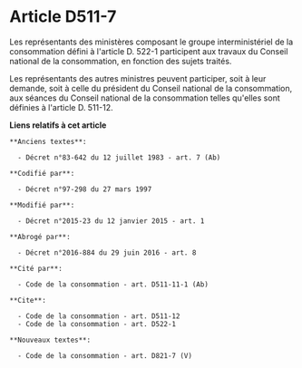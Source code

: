 # Article D511-7

Les représentants des ministères composant le groupe interministériel de la consommation défini à l'article D. 522-1
participent aux travaux du Conseil national de la consommation, en fonction des sujets traités. 

Les représentants des autres ministres peuvent participer, soit à leur demande, soit à celle du président du Conseil national
de la consommation, aux séances du Conseil national de la consommation telles qu'elles sont définies à l'article D. 511-12.

**Liens relatifs à cet article**

	**Anciens textes**:

	  - Décret n°83-642 du 12 juillet 1983 - art. 7 (Ab)

	**Codifié par**:

	  - Décret n°97-298 du 27 mars 1997

	**Modifié par**:

	  - Décret n°2015-23 du 12 janvier 2015 - art. 1

	**Abrogé par**:

	  - Décret n°2016-884 du 29 juin 2016 - art. 8

	**Cité par**:

	  - Code de la consommation - art. D511-11-1 (Ab)

	**Cite**:

	  - Code de la consommation - art. D511-12
	  - Code de la consommation - art. D522-1

	**Nouveaux textes**:

	  - Code de la consommation - art. D821-7 (V)
